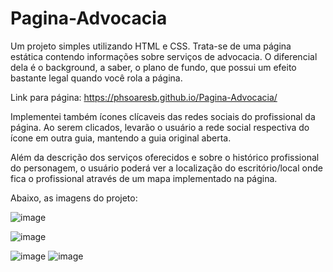 # Pagina-Advocacia
Um projeto simples utilizando HTML e CSS. Trata-se de uma página estática contendo informações sobre serviços de advocacia. O diferencial dela é o background, a saber, o plano de fundo, que possui um efeito bastante legal quando você rola a página.

Link para página: https://phsoaresb.github.io/Pagina-Advocacia/

Implementei também ícones clícaveis das redes sociais do profissional da página. Ao serem clicados, levarão o usuário a rede social respectiva do ícone em outra guia, mantendo a guia original aberta. 

Além da descrição dos serviços oferecidos e sobre o histórico profissional do personagem, o usuário poderá ver a localização do escritório/local onde fica o profissional através de um mapa implementado na página.

Abaixo, as imagens do projeto:

![image](https://github.com/phsoaresb/Pagina-Advocacia/assets/134897384/7b751bc5-71df-4521-8339-4cf82f7fd44f)

![image](https://github.com/phsoaresb/Pagina-Advocacia/assets/134897384/1dbaa7c0-7f1d-4e1c-8b21-ac99aa9ca72e)

![image](https://github.com/phsoaresb/Pagina-Advocacia/assets/134897384/db167e0b-ba82-4bc3-b628-07e6030f5aa6)
![image](https://github.com/phsoaresb/Pagina-Advocacia/assets/134897384/be8f8bf7-2d9e-4c17-98cc-a42cdec8b7aa)




